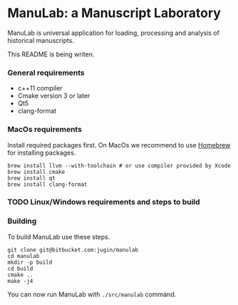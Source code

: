 # ManuLab: a Manuscript Laboratory
ManuLab is universal application for loading, processing and analysis of historical manuscripts.

This README is being writen.

### General requirements

- c++11 compiler
- Cmake version 3 or later
- Qt5
- clang-format

### MacOs requirements

Install required packages first. On MacOs we recommend to use [Homebrew](https://brew.sh) for installing packages.

```
brew install llvm --with-toolchain # or use compiler provided by Xcode
brew install cmake
brew install qt
brew install clang-format
```

### TODO Linux/Windows requirements and steps to build

### Building

To build ManuLab use these steps.
```
git clone git@bitbucket.com:jugin/manulab
cd manulab
mkdir -p build
cd build
cmake ..
make -j4
```

You can now run ManuLab with `./src/manulab` command.
